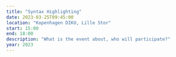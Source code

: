 ```yaml
---
title: "Syntax Highlighting"
date: 2023-03-25T09:45:00
location: "Kopenhagen DIKU, Lille Stor"
start: 15:00
end: 18:00
description: "What is the event about, who will participate?"
year: 2023
---
```


